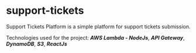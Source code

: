 # support-tickets
Support Tickets Platform is a simple platform for support tickets submission.

Technologies used for the project:
***AWS Lambda - NodeJs***, ***API Gateway***, ***DynamoDB***, ***S3***, ***ReactJs***
